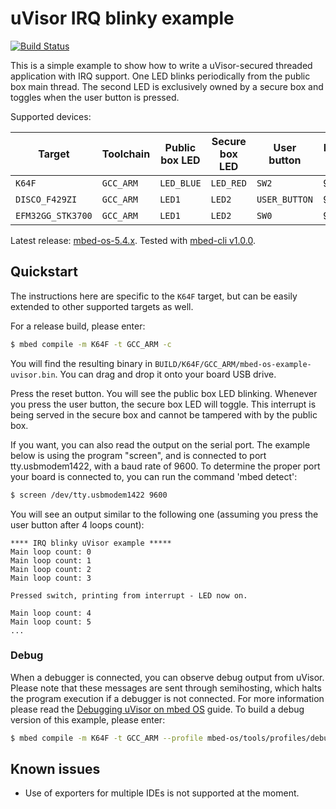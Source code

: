 # uVisor IRQ blinky example

[![Build Status](https://travis-ci.org/ARMmbed/mbed-os-example-uvisor.svg?branch=master)](https://travis-ci.org/ARMmbed/mbed-os-example-uvisor)

This is a simple example to show how to write a uVisor-secured threaded application with IRQ support. One LED blinks periodically from the public box main thread. The second LED is exclusively owned by a secure box and toggles when the user button is pressed.

Supported devices:

| Target            | Toolchain | Public box LED | Secure box LED | User button   | Baud rate |
|-------------------|-----------|----------------|----------------|---------------|-----------|
| `K64F`            | `GCC_ARM` | `LED_BLUE`     | `LED_RED`      | `SW2`         | 9600      |
| `DISCO_F429ZI`    | `GCC_ARM` | `LED1`         | `LED2`         | `USER_BUTTON` | 9600      |
| `EFM32GG_STK3700` | `GCC_ARM` | `LED1`         | `LED2`         | `SW0`         | 9600      |

Latest release: [mbed-os-5.4.x](https://github.com/ARMmbed/mbed-os-example-uvisor/releases/latest). Tested with [mbed-cli v1.0.0](https://github.com/ARMmbed/mbed-cli/releases/tag/1.0.0).

## Quickstart

The instructions here are specific to the `K64F` target, but can be easily extended to other supported targets as well.

For a release build, please enter:

```bash
$ mbed compile -m K64F -t GCC_ARM -c
```

You will find the resulting binary in `BUILD/K64F/GCC_ARM/mbed-os-example-uvisor.bin`. You can drag and drop it onto your board USB drive.

Press the reset button. You will see the public box LED blinking. Whenever you press the user button, the secure box LED will toggle. This interrupt is being served in the secure box and cannot be tampered with by the public box.

If you want, you can also read the output on the serial port. The example below is using the program "screen", and is connected to port tty.usbmodem1422, with a baud rate of 9600.  To determine the proper port your board is connected to, you can run the command 'mbed detect':

```bash
$ screen /dev/tty.usbmodem1422 9600
```

You will see an output similar to the following one (assuming you press the user button after 4 loops count):

```
**** IRQ blinky uVisor example *****
Main loop count: 0
Main loop count: 1
Main loop count: 2
Main loop count: 3

Pressed switch, printing from interrupt - LED now on.

Main loop count: 4
Main loop count: 5
...
```

### Debug

When a debugger is connected, you can observe debug output from uVisor. Please note that these messages are sent through semihosting, which halts the program execution if a debugger is not connected. For more information please read the [Debugging uVisor on mbed OS](https://github.com/ARMmbed/uvisor/blob/master/docs/lib/DEBUGGING.md) guide. To build a debug version of this example, please enter:

```bash
$ mbed compile -m K64F -t GCC_ARM --profile mbed-os/tools/profiles/debug.json -c
```

## Known issues

- Use of exporters for multiple IDEs is not supported at the moment.


